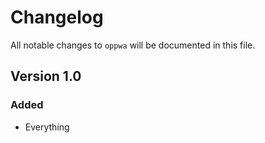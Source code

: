 # Changelog

All notable changes to `oppwa` will be documented in this file.

## Version 1.0

### Added
- Everything
